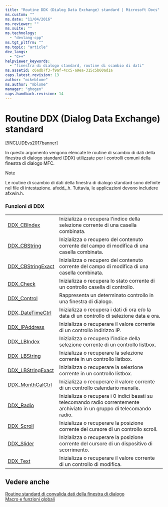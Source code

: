 ```yaml
---
title: "Routine DDX (Dialog Data Exchange) standard | Microsoft Docs"
ms.custom: ""
ms.date: "11/04/2016"
ms.reviewer: ""
ms.suite: ""
ms.technology: 
  - "devlang-cpp"
ms.tgt_pltfrm: ""
ms.topic: "article"
dev_langs: 
  - "C++"
helpviewer_keywords: 
  - "finestra di dialogo standard, routine di scambio di dati"
ms.assetid: c6adb7f3-f9af-4cc5-a9ea-315c5b60ad1a
caps.latest.revision: 13
author: "mikeblome"
ms.author: "mblome"
manager: "ghogen"
caps.handback.revision: 14
---
```

# Routine DDX (Dialog Data Exchange) standard
[!INCLUDE[vs2017banner](../../assembler/inline/includes/vs2017banner.md)]

In questo argomento vengono elencate le routine di scambio di dati della finestra di dialogo standard \(DDX\) utilizzate per i controlli comuni della finestra di dialogo MFC.  
  
> [!NOTE]
>  Le routine di scambio di dati della finestra di dialogo standard sono definite nel file di intestazione. afxdd\_.h.  Tuttavia, le applicazioni devono includere afxwin.h.  
  
### Funzioni di DDX  
  
|||  
|-|-|  
|[DDX\_CBIndex](../Topic/DDX_CBIndex.md)|Inizializza o recupera l'indice della selezione corrente di una casella combinata.|  
|[DDX\_CBString](../Topic/DDX_CBString.md)|Inizializza o recupero del contenuto corrente del campo di modifica di una casella combinata.|  
|[DDX\_CBStringExact](../Topic/DDX_CBStringExact.md)|Inizializza o recupero del contenuto corrente del campo di modifica di una casella combinata.|  
|[DDX\_Check](../Topic/DDX_Check.md)|Inizializza o recupera lo stato corrente di un controllo casella di controllo.|  
|[DDX\_Control](../Topic/DDX_Control.md)|Rappresenta un determinato controllo in una finestra di dialogo.|  
|[DDX\_DateTimeCtrl](../Topic/DDX_DateTimeCtrl.md)|Inizializza o recupera i dati di ora e\/o la data di un controllo di selezione data e ora.|  
|[DDX\_IPAddress](../Topic/DDX_IPAddress.md)|Inizializza o recuperare il valore corrente di un controllo indirizzo IP.|  
|[DDX\_LBIndex](../Topic/DDX_LBIndex.md)|Inizializza o recupera l'indice della selezione corrente di un controllo listbox.|  
|[DDX\_LBString](../Topic/DDX_LBString.md)|Inizializza o recuperare la selezione corrente in un controllo listbox.|  
|[DDX\_LBStringExact](../Topic/DDX_LBStringExact.md)|Inizializza o recuperare la selezione corrente in un controllo listbox.|  
|[DDX\_MonthCalCtrl](../Topic/DDX_MonthCalCtrl.md)|Inizializza o recuperare il valore corrente di un controllo calendario mensile.|  
|[DDX\_Radio](../Topic/DDX_Radio.md)|Inizializza o recupera i 0 indici basati su telecomando radio correntemente archiviato in un gruppo di telecomando radio.|  
|[DDX\_Scroll](../Topic/DDX_Scroll.md)|Inizializza o recuperare la posizione corrente del cursore di un controllo scroll.|  
|[DDX\_Slider](../Topic/DDX_Slider.md)|Inizializza o recuperare la posizione corrente del cursore di un dispositivo di scorrimento.|  
|[DDX\_Text](../Topic/DDX_Text.md)|Inizializza o recuperare il valore corrente di un controllo di modifica.|  
  
## Vedere anche  
 [Routine standard di convalida dati della finestra di dialogo](../../mfc/reference/standard-dialog-data-validation-routines.md)   
 [Macro e funzioni globali](../../mfc/reference/mfc-macros-and-globals.md)
